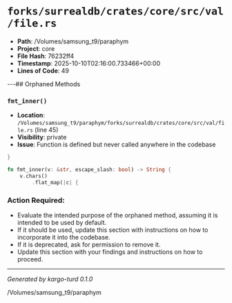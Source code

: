 # `forks/surrealdb/crates/core/src/val/file.rs`

- **Path**: /Volumes/samsung_t9/paraphym
- **Project**: core
- **File Hash**: 76232ff4  
- **Timestamp**: 2025-10-10T02:16:00.733466+00:00  
- **Lines of Code**: 49

---## Orphaned Methods


### `fmt_inner()`

- **Location**: `/Volumes/samsung_t9/paraphym/forks/surrealdb/crates/core/src/val/file.rs` (line 45)
- **Visibility**: private
- **Issue**: Function is defined but never called anywhere in the codebase

```rust
}

fn fmt_inner(v: &str, escape_slash: bool) -> String {
	v.chars()
		.flat_map(|c| {
```

### Action Required:

- Evaluate the intended purpose of the orphaned method, assuming it is intended to be used by default.
- If it should be used, update this section with instructions on how to incorporate it into the codebase.
- If it is deprecated, ask for permission to remove it.
- Update this section with your findings and instructions on how to proceed.

---

*Generated by kargo-turd 0.1.0*

/Volumes/samsung_t9/paraphym